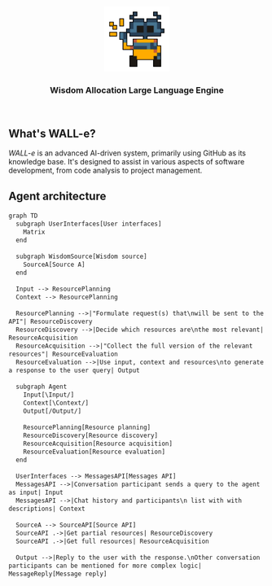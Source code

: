 <div align="center">
  <img src="./misc/readme/wall-e.png" height="128px" width="128px" />
</div>

<div align="center">
  <h3>Wisdom Allocation Large Language Engine</h3>
</div>

<br/>

## What's WALL-e?

_WALL-e_ is an advanced AI-driven system, primarily using GitHub as its knowledge base. It's designed to assist in various aspects of software development, from code analysis to project management.

## Agent architecture

```mermaid
graph TD
  subgraph UserInterfaces[User interfaces]
    Matrix
  end

  subgraph WisdomSource[Wisdom source]
    SourceA[Source A]
  end

  Input --> ResourcePlanning
  Context --> ResourcePlanning

  ResourcePlanning -->|"Formulate request(s) that\nwill be sent to the API"| ResourceDiscovery
  ResourceDiscovery -->|Decide which resources are\nthe most relevant| ResourceAcquisition
  ResourceAcquisition -->|"Collect the full version of the relevant resources"| ResourceEvaluation
  ResourceEvaluation -->|Use input, context and resources\nto generate a response to the user query| Output

  subgraph Agent
    Input[\Input/]
    Context[\Context/]
    Output[/Output/]

    ResourcePlanning[Resource planning]
    ResourceDiscovery[Resource discovery]
    ResourceAcquisition[Resource acquisition]
    ResourceEvaluation[Resource evaluation]
  end

  UserInterfaces --> MessagesAPI[Messages API]
  MessagesAPI -->|Conversation participant sends a query to the agent as input| Input
  MessagesAPI -->|Chat history and participants\n list with with descriptions| Context

  SourceA --> SourceAPI[Source API]
  SourceAPI .->|Get partial resources| ResourceDiscovery
  SourceAPI .->|Get full resources| ResourceAcquisition

  Output -->|Reply to the user with the response.\nOther conversation participants can be mentioned for more complex logic| MessageReply[Message reply]
```

